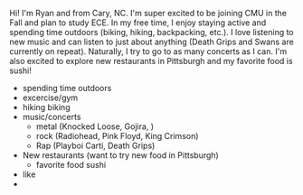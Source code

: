 
Hi! I'm Ryan and from Cary, NC. I'm super excited to be joining CMU in the Fall and plan to study ECE. In my free time, I enjoy staying active and spending time outdoors (biking, hiking, backpacking, etc.). I love listening to new music and can listen to just about anything (Death Grips and Swans are currently on repeat). Naturally, I try to go to as many concerts as I can. I'm also excited to explore new restaurants in Pittsburgh and my favorite food is sushi! 


- spending time outdoors
- excercise/gym
- hiking biking
- music/concerts
	- metal (Knocked Loose, Gojira, )
	- rock (Radiohead, Pink Floyd, King Crimson)
	- Rap (Playboi Carti, Death Grips)
- New restaurants (want to try new food in Pittsburgh)
	- favorite food sushi
- like 
- 
